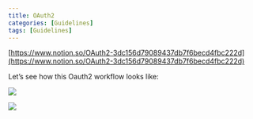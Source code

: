 ```yaml
---
title: OAuth2
categories: [Guidelines]
tags: [Guidelines]
---
```


[https://www.notion.so/OAuth2-3dc156d79089437db7f6becd4fbc222d](https://www.notion.so/OAuth2-3dc156d79089437db7f6becd4fbc222d)


Let’s see how this Oauth2 workflow looks like:


![](https://s3.us-west-2.amazonaws.com/secure.notion-static.com/3bce41e0-99e8-4ebd-9701-e2bc9cbb79a2/Untitled.png?X-Amz-Algorithm=AWS4-HMAC-SHA256&X-Amz-Content-Sha256=UNSIGNED-PAYLOAD&X-Amz-Credential=AKIAT73L2G45EIPT3X45%2F20230709%2Fus-west-2%2Fs3%2Faws4_request&X-Amz-Date=20230709T201742Z&X-Amz-Expires=3600&X-Amz-Signature=a11fc4ca4a99b6583f90eb2989c5179767aacff22e21061be578929ac8d70889&X-Amz-SignedHeaders=host&x-id=GetObject)


![](https://s3.us-west-2.amazonaws.com/secure.notion-static.com/27d32b66-de43-41de-80f7-7edb81d1190f/Untitled.png?X-Amz-Algorithm=AWS4-HMAC-SHA256&X-Amz-Content-Sha256=UNSIGNED-PAYLOAD&X-Amz-Credential=AKIAT73L2G45EIPT3X45%2F20230709%2Fus-west-2%2Fs3%2Faws4_request&X-Amz-Date=20230709T201742Z&X-Amz-Expires=3600&X-Amz-Signature=4f39170d7728cdfc75f5fb23371ce0457583f046cf8b9ca50d27a1ea51cda78f&X-Amz-SignedHeaders=host&x-id=GetObject)

